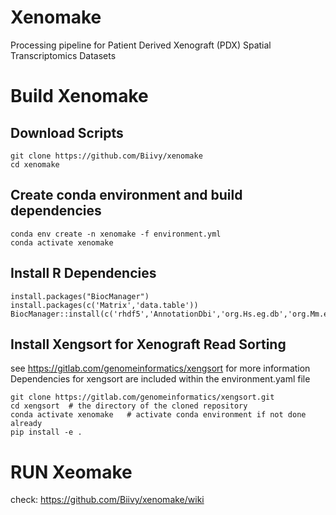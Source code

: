 # Xenomake
Processing pipeline for Patient Derived Xenograft (PDX) Spatial Transcriptomics Datasets


# Build Xenomake

## Download Scripts
```
git clone https://github.com/Biivy/xenomake
cd xenomake
```

## Create conda environment and build dependencies
```
conda env create -n xenomake -f environment.yml
conda activate xenomake
```
## Install R Dependencies
```
install.packages("BiocManager")
install.packages(c('Matrix','data.table'))
BiocManager::install(c('rhdf5','AnnotationDbi','org.Hs.eg.db','org.Mm.eg.db'))
```
## Install Xengsort for Xenograft Read Sorting <br>
see https://gitlab.com/genomeinformatics/xengsort for more information <br>
Dependencies for xengsort are included within the environment.yaml file
```
git clone https://gitlab.com/genomeinformatics/xengsort.git
cd xengsort  # the directory of the cloned repository
conda activate xenomake   # activate conda environment if not done already
pip install -e .
```

# RUN Xeomake
check: https://github.com/Biivy/xenomake/wiki
